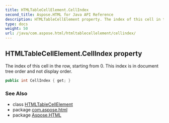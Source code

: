 ```yaml
---
title: HTMLTableCellElement.CellIndex
second_title: Aspose.HTML for Java API Reference
description: HTMLTableCellElement property. The index of this cell in the row starting from 0. This index is in document tree order and not display order
type: docs
weight: 50
url: /java/com.aspose.html/htmltablecellelement/cellindex/
---
```

## HTMLTableCellElement.CellIndex property

The index of this cell in the row, starting from 0. This index is in document tree order and not display order.

```java
public int CellIndex { get; }
```

### See Also

* class [HTMLTableCellElement](../)
* package [com.aspose.html](../../htmltablecellelement/)
* package [Aspose.HTML](../../../)
